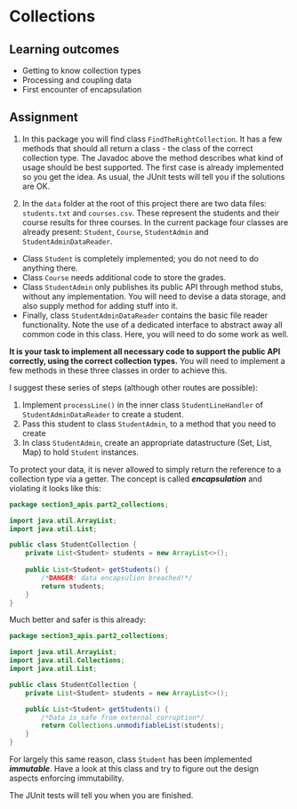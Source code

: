 # Collections

## Learning outcomes
* Getting to know collection types 
* Processing and coupling data
* First encounter of encapsulation

## Assignment 

1. In this package you will find class `FindTheRightCollection`. 
It has a few methods that should all return a class - the class of the correct 
collection type. The Javadoc above the method describes what kind of usage should be best supported.
The first case is already implemented so you get the idea.
As usual, the JUnit tests will tell you if the solutions are OK.

2. In the `data` folder at the root of this project there are two data files: `students.txt` and `courses.csv`. 
These represent the students and their course results for three courses. 
In the current package four classes are already present: `Student`, `Course`, `StudentAdmin` and `StudentAdminDataReader`.  
 
- Class `Student` is completely implemented; you do not need to do anything there.   
- Class `Course` needs additional code to store the grades.  
- Class `StudentAdmin` only publishes its public API through method stubs, without any implementation. You will need to devise a data storage, and also supply method for adding stuff into it. 
- Finally, class `StudentAdminDataReader` contains the basic file reader functionality. Note the use of a dedicated interface to abstract away all common code in this class. Here, you will need to do some work as well.
    
**It is your task to implement all necessary code to support the public API correctly, using the correct collection types.**
You will need to implement a few methods in these three classes in order to achieve this.

I suggest these series of steps (although other routes are possible):

1. Implement `processLine()` in the inner class `StudentLineHandler` of `StudentAdminDataReader` to create a student.
2. Pass this student to class `StudentAdmin`, to a method that you need to create
3. In class `StudentAdmin`, create an appropriate datastructure (Set, List, Map) to hold `Student` instances.



To protect your data, it is never allowed to simply return the reference to a collection type via a getter. The concept is called **_encapsulation_** and violating it looks like this:

```java
package section3_apis.part2_collections;

import java.util.ArrayList;
import java.util.List;

public class StudentCollection {
    private List<Student> students = new ArrayList<>();
    
    public List<Student> getStudents() {
        /*DANGER! data encapsulion breached!*/
        return students;
    }
}
```

Much better and safer is this already:

```java
package section3_apis.part2_collections;

import java.util.ArrayList;
import java.util.Collections;
import java.util.List;

public class StudentCollection {
    private List<Student> students = new ArrayList<>();

    public List<Student> getStudents() {
        /*Data is safe from external corruption*/
        return Collections.unmodifiableList(students);
    }
}
```

For largely this same reason, class `Student` has been implemented **_immutable_**. Have a look at this class and 
try to figure out the design aspects enforcing immutability.

The JUnit tests will tell you when you are finished.
